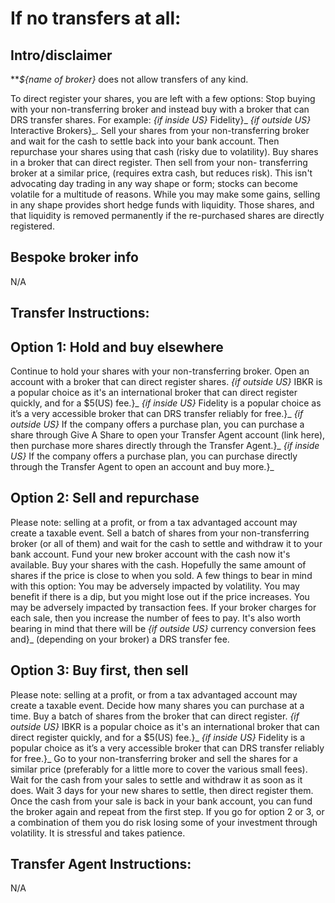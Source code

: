 # If no transfers at all:

## Intro/disclaimer
**_${name of broker}_ does not allow transfers of any kind. 

To direct register your shares, you are left with a few options:
Stop buying with your non-transferring broker and instead buy with a broker that can DRS transfer shares. For example: _{if inside US}_ Fidelity}_ _{if outside US}_ Interactive Brokers}_.
Sell your shares from your non-transferring broker and wait for the cash to settle back into your bank account. Then repurchase your shares using that cash (risky due to volatility).
Buy shares in a broker that can direct register. Then sell from your non- transferring broker at a similar price, (requires extra cash, but reduces risk).
This isn't advocating day trading in any way shape or form; stocks can become volatile for a multitude of reasons. While you may make some gains, selling in any shape provides short hedge funds with liquidity. Those shares, and that liquidity is removed permanently if the re-purchased shares are directly registered.


## Bespoke broker info
N/A












## Transfer Instructions:
## Option 1: Hold and buy elsewhere
Continue to hold your shares with your non-transferring broker.
Open an account with a broker that can direct register shares. _{if outside US}_ IBKR is a  popular choice as it's an international broker that can direct register quickly, and for a $5(US) fee.}_ _{if inside US}_ Fidelity is a popular choice as it’s a very accessible broker that can DRS transfer reliably for free.}_
_{if outside US}_ If the company offers a purchase plan, you can purchase a share through Give A Share to open your Transfer Agent account (link here), then purchase more shares directly through the Transfer Agent.}_ _{if inside US}_ If the company offers a purchase plan, you can purchase directly through the Transfer Agent to open an account and buy more.}_
## Option 2: Sell and repurchase
Please note: selling at a profit, or from a tax advantaged account may create a taxable event.
Sell a batch of shares from your non-transferring broker (or all of them) and wait for the cash to settle and withdraw it to your bank account.
Fund your new broker account with the cash now it's available.
Buy your shares with the cash. Hopefully the same amount of shares if the price is close to when you sold.
A few things to bear in mind with this option:
You may be adversely impacted by volatility. You may benefit if there is a dip, but you might lose out if the price increases.
You may be adversely impacted by transaction fees. If your broker charges for each sale, then you increase the number of fees to pay.
It's also worth bearing in mind that there will be _{if outside US}_ currency conversion fees and}_ (depending on your broker) a DRS transfer fee.
## Option 3: Buy first, then sell
Please note: selling at a profit, or from a tax advantaged account may create a taxable event.
Decide how many shares you can purchase at a time.
Buy a batch of shares from the broker that can direct register. _{if outside US}_ IBKR is a  popular choice as it's an international broker that can direct register quickly, and for a $5(US) fee.}_ _{if inside US}_ Fidelity is a popular choice as it’s a very accessible broker that can DRS transfer reliably for free.}_
Go to your non-transferring broker and sell the shares for a similar price (preferably for a little more to cover the various small fees).
Wait for the cash from your sales to settle and withdraw it as soon as it does.
Wait 3 days for your new shares to settle, then direct register them.
Once the cash from your sale is back in your bank account, you can fund the broker again and repeat from the first step.
If you go for option 2 or 3, or a combination of them you do risk losing some of your investment through volatility. It is stressful and takes patience.







## Transfer Agent Instructions:
N/A

